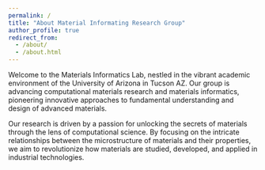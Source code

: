 ```yaml
---
permalink: /
title: "About Material Informating Research Group"
author_profile: true
redirect_from: 
  - /about/
  - /about.html
---
```



Welcome to the Materials Informatics Lab, nestled in the vibrant academic environment of the University of Arizona in Tucson AZ. Our group is advancing computational materials research and materials informatics, pioneering innovative approaches to fundamental understanding and design of advanced materials.

Our research is driven by a passion for unlocking the secrets of materials through the lens of computational science. By focusing on the intricate relationships between the microstructure of materials and their properties, we aim to revolutionize how materials are studied, developed, and applied in industrial technologies.


